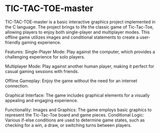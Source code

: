 # TIC-TAC-TOE-master
TIC-TAC-TOE-master is a basic interactive graphics project implemented in the C language. The project brings to life the classic game of Tic-Tac-Toe, allowing players to enjoy both single-player and multiplayer modes. This offline game utilizes images and conditional statements to create a user-friendly gaming experience.

Features:
Single-Player Mode: Play against the computer, which provides a challenging experience for solo players.

Multiplayer Mode: Play against another human player, making it perfect for casual gaming sessions with friends.

Offline Gameplay: Enjoy the game without the need for an internet connection.

Graphical Interface: The game includes graphical elements for a visually appealing and engaging experience.

Functionality:
Images and Graphics: The game employs basic graphics to represent the Tic-Tac-Toe board and game pieces.
Conditional Logic: Various if-else conditions are used to determine game states, such as checking for a win, a draw, or switching turns between players.
